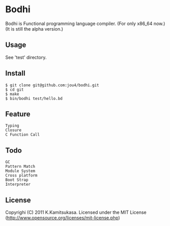 # Bodhi

Bodhi is Functional programming language compiler.
(For only x86_64 now.)
(It is still the alpha version.)


## Usage

See 'test' directory.


## Install

	$ git clone git@github.com:jou4/bodhi.git
	$ cd git
	$ make
	$ bin/bodhi test/hello.bd


## Feature

	Typing
	Closure
	C Function Call


## Todo

	GC
	Pattern Match
	Module System
	Cross platform
	Boot Strap
	Interpreter


## License

Copyrighi (C) 2011 K.Kamitsukasa.
Licensed under the MIT License (http://www.opensource.org/licenses/mit-license.php)
